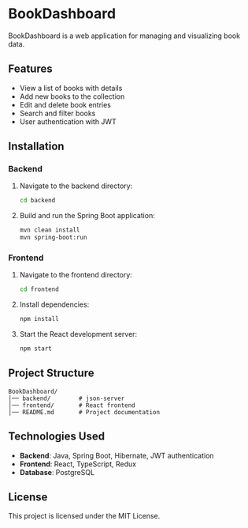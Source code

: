 # BookDashboard

BookDashboard is a web application for managing and visualizing book data.

## Features
- View a list of books with details
- Add new books to the collection
- Edit and delete book entries
- Search and filter books
- User authentication with JWT

## Installation

### Backend
1. Navigate to the backend directory:
   ```sh
   cd backend
   ```
2. Build and run the Spring Boot application:
   ```sh
   mvn clean install
   mvn spring-boot:run
   ```

### Frontend
1. Navigate to the frontend directory:
   ```sh
   cd frontend
   ```
2. Install dependencies:
   ```sh
   npm install
   ```
3. Start the React development server:
   ```sh
   npm start
   ```

## Project Structure
```
BookDashboard/
│── backend/        # json-server
│── frontend/       # React frontend
│── README.md       # Project documentation
```

## Technologies Used
- **Backend**: Java, Spring Boot, Hibernate, JWT authentication
- **Frontend**: React, TypeScript, Redux
- **Database**: PostgreSQL

## License
This project is licensed under the MIT License.
